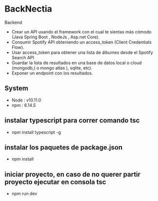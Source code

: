 # BackNectia
Backend
- Crear un API usando el framework con el cual te sientas más cómodo (Java Spring Boot , NodeJs , Asp.net Core).
- Consumir Spotify API obteniendo un access_token (Client Credentials Flow).
- Usar access_token para obtener una lista de álbumes desde el Spotify Search API
- Guardar la lista de resultados en una base de datos local o cloud  (mongodb,( o mongo atlas ), sqlite, etc).
- Exponer un endpoint con los resultados.


## System
- Node              : v10.11.0 
- npm               : 6.14.5

## instalar typescript para correr comando tsc 
- npm install typescript -g

## instalar los paquetes de package.json 
- npm install

## iniciar proyecto, en caso de no querer partir proyecto ejecutar en consola tsc
- npm run dev

